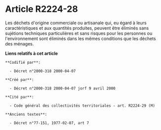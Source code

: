 # Article R2224-28

Les déchets d'origine commerciale ou artisanale qui, eu égard à leurs caractéristiques et aux quantités produites, peuvent
être éliminés sans sujétions techniques particulières et sans risques pour les personnes ou l'environnement sont éliminés
dans les mêmes conditions que les déchets des ménages.

**Liens relatifs à cet article**

	**Codifié par**:

	  - Décret n°2000-318 2000-04-07

	**Créé par**:

	  - Décret n°2000-318 2000-04-07 jorf 9 avril 2000

	**Cité par**:

	  - Code général des collectivités territoriales - art. R2224-29 (M)

	**Anciens textes**:

	  - Décret n°77-151, 1977-02-07, art 7
